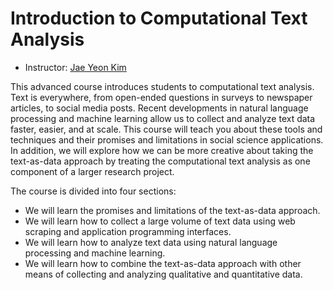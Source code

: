 # Introduction to Computational Text Analysis

* Instructor: [Jae Yeon Kim](https://jaeyk.github.io/)

This advanced course introduces students to computational text analysis. Text is everywhere, from open-ended questions in surveys to newspaper articles, to social media posts. Recent developments in natural language processing and machine learning allow us to collect and analyze text data faster, easier, and at scale. This course will teach you about these tools and techniques and their promises and limitations in social science applications. In addition, we will explore how we can be more creative about taking the text-as-data approach by treating the computational text analysis as one component of a larger research project. 

The course is divided into four sections:
* We will learn the promises and limitations of the text-as-data approach.
* We will learn how to collect a large volume of text data using web scraping and application programming interfaces.
* We will learn how to analyze text data using natural language processing and machine learning.
* We will learn how to combine the text-as-data approach with other means of collecting and analyzing qualitative and quantitative data. 
